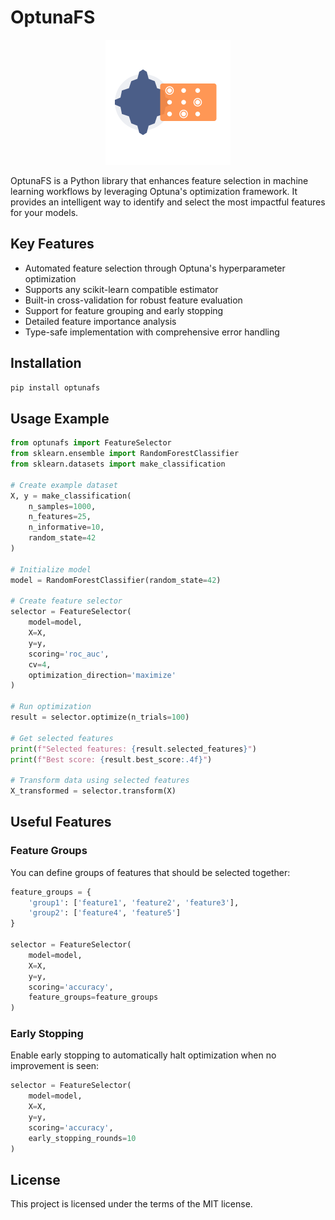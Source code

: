 # OptunaFS

<p align="center">
  <img src="https://raw.githubusercontent.com/dilgekarakas/OptunaFS/refs/heads/main/assets/images/logo.svg" width="200" alt="OptunaFS Logo">
</p>

OptunaFS is a Python library that enhances feature selection in machine learning workflows by leveraging Optuna's optimization framework. It provides an intelligent way to identify and select the most impactful features for your models.

## Key Features

- Automated feature selection through Optuna's hyperparameter optimization
- Supports any scikit-learn compatible estimator
- Built-in cross-validation for robust feature evaluation
- Support for feature grouping and early stopping
- Detailed feature importance analysis
- Type-safe implementation with comprehensive error handling

## Installation

```bash
pip install optunafs
```

## Usage Example

```python
from optunafs import FeatureSelector
from sklearn.ensemble import RandomForestClassifier
from sklearn.datasets import make_classification

# Create example dataset
X, y = make_classification(
    n_samples=1000, 
    n_features=25,
    n_informative=10,
    random_state=42
)

# Initialize model
model = RandomForestClassifier(random_state=42)

# Create feature selector
selector = FeatureSelector(
    model=model,
    X=X,
    y=y,
    scoring='roc_auc',
    cv=4,
    optimization_direction='maximize'
)

# Run optimization
result = selector.optimize(n_trials=100)

# Get selected features
print(f"Selected features: {result.selected_features}")
print(f"Best score: {result.best_score:.4f}")

# Transform data using selected features
X_transformed = selector.transform(X)
```

## Useful Features

### Feature Groups

You can define groups of features that should be selected together:

```python
feature_groups = {
    'group1': ['feature1', 'feature2', 'feature3'],
    'group2': ['feature4', 'feature5']
}

selector = FeatureSelector(
    model=model,
    X=X,
    y=y,
    scoring='accuracy',
    feature_groups=feature_groups
)
```

### Early Stopping

Enable early stopping to automatically halt optimization when no improvement is seen:

```python
selector = FeatureSelector(
    model=model,
    X=X,
    y=y,
    scoring='accuracy',
    early_stopping_rounds=10
)
```

## License

This project is licensed under the terms of the MIT license.

